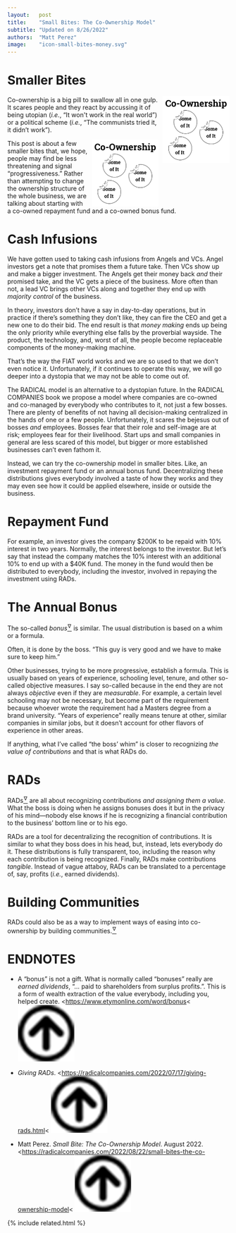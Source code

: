 ```yaml
---
layout:   post
title:    "Small Bites: The Co-Ownership Model"
subtitle: "Updated on 8/26/2022"
authors:  "Matt Perez"
image:    "icon-small-bites-money.svg"
---
```


<div style="display:none;">
 <p>Co-ownership is too big pill to swallow in one gulp, so we need to make smaller pills.</p>
</div>

<h1>Smaller Bites</h1>
 <img
  src="/assets/img/pic-co-ownership-the-big-bite.svg"
  alt="The heading reads Co-Ownership. Below it there is one circle labeled 'All of It' with bite marks in their upper-left. The bite takes out only a small portion of the circle."
  style="margin-left:10px; float:right; width:30%; ">
 <p>Co-ownership is a big pill to swallow all in one gulp. It scares people and they react by accussing it of being utopian (<em>i.e.</em>, &ldquo;It won't work in the real world&rdquo;) or a political scheme (<em>i.e.</em>, &ldquo;The communists tried it, it didn&rsquo;t work&rdquo;).</p>
  <img
   src="/assets/img/pic-co-ownership-the-smaller-bite.svg"
   alt="The heading reads Co-Ownership. Below it there are three circles with bite marks over most of it."
   style="margin-left:10px; float:right; width:30%; ">
 <p>This post is about a few smaller bites that, we hope, people may find be less threatening and signal &ldquo;progressiveness.&rdquo; Rather than attempting to change the ownership structure of the whole business, we are talking about starting with a co-owned repayment fund and a co-owned bonus fund.</p>
 
<h1>Cash Infusions</h1>
 <p>We have gotten used to taking cash infusions from Angels and VCs. Angel investors get a note that promises them a future take. Then VCs show up and make a bigger investment. The Angels get their money back <em>and</em> their promised take, and the VC gets a piece of the business. More often than not, a lead VC brings other VCs along and together they end up with <em>majority control</em> of the business.</p>
 <p>In theory, investors don&rsquo;t have a say in day-to-day operations, but in practice if there&rsquo;s something they don&rsquo;t like, they can fire the CEO and get a new one to do their bid. The end result is that <em>money making</em> ends up being the only priority while everything else falls by the proverbial wayside. The product, the technology, and, worst of all, the people become replaceable components of the money-making machine.</p>
 <p>That&rsquo;s the way the <span class="_paradigm">FIAT</span> world works and we are so used to that we don&rsquo;t even notice it. Unfortunately, if it continues to operate this way, we will go deeper into a dystopia that we may not be able to come out of.</p>
 <p>The <span class="_paradigm">RADICAL</span> model is an alternative to a dystopian future. In the <span class="_paradigm">RADICAL COMPANIES</span> book we propose a model where companies are co-owned and co-managed by everybody who contributes to it, not just a few bosses. There are plenty of benefits of not having all decision-making centralized in the hands of one or a few people.  Unfortunately, it scares the bejesus out of bosses <em>and</em> employees. Bosses fear that their role and self-image are at risk; employees fear for their livelihood. Start ups and small companies in general are less scared of this model, but bigger or more established businesses can&rsquo;t even fathom it.</p>
 <p>Instead, we can try the co-ownership model in smaller bites. Like, an investment repayment fund or an annual bonus fund. Decentralizing these distributions gives everybody involved a taste of how they works and they may even see how it could be applied elsewhere, inside or outside the business.</p>

<h1>Repayment Fund</h1>
 <p>For example, an investor gives the company $200K to be repaid with 10% interest in two years. Normally, the interest belongs to the investor. But let&rsquo;s say that instead the company matches the 10% interest with an additional 10% to end up with a $40K fund. The money in the fund would then be distributed to everybody, including the investor, involved in repaying the investment using <span class="_paradigm">RAD</span>s.</p>

<h1>The Annual Bonus</h1>
 <p>The so-called <em>bonus</em><a href="#en01"><sup id="bm01">&hairsp;&nabla;&hairsp;</sup></a> is similar. The usual distribution is based on a whim or a formula.</p>
 <p>Often, it is done by the boss. &ldquo;This guy is very good and we have to make sure to keep him.&rdquo;</p>
 <p>Other businesses, trying to be more progressive, establish a formula. This is usually based on years of experience, schooling level, tenure, and other so-called objective measures. I say so-called because in the end they are not always <em>objective</em> even if they are <em>measurable</em>. For example, a certain level schooling may not be necessary, but become part of the requirement because whoever wrote the requirement had a Masters degree from a brand university. &ldquo;Years of experience&rdquo; really means tenure at other, similar companies in similar jobs, but it doesn&rsquo;t account for other flavors of experience in other areas.</p>
 <p>If anything, what I&rsquo;ve called &ldquo;the boss&rsquo; whim&rdquo; is closer to recognizing <em>the value of contributions</em> and that is what <span class="_paradigm">RAD</span>s do.</p>

<h1>RADs</h1>
 <p><span class="_paradigm">RAD</span>s<a href="#en01"><sup id="bm02">&hairsp;&nabla;&hairsp;</sup></a> are all about recognizing contributions <em>and assigning them a value</em>. What the boss is doing when he assigns bonuses does it but in the privacy of his mind&mdash;nobody else knows if he is recognizing a financial contribution to the business&rsquo; bottom line or to his ego.</p>
 <p><span class="_paradigm">RAD</span>s are a tool for decentralizing the recognition of contributions. It is similar to what they boss does in his head, but, instead, lets everybody do it. These distributions is fully transparent, too, including the reason why each contribution is being recognized. Finally, <span class="_paradigm">RAD</span>s make contributions <em>tangible</em>. Instead of vague attaboy, <span class="_paradigm">RAD</span>s can be translated to a percentage of, say, profits (<em>i.e.</em>, earned dividends).</p>

<h1>Building Communities</h1>
 <p><span class="_paradigm">RAD</span>s could also be as a way to implement ways of easing into co-ownership by building communities.<a href="#en03"><sup id="bm03">&hairsp;&nabla;&hairsp;</sup></a></p>

<h1 class="_section">ENDNOTES</h1>
 <ul>
  <li id="en01">
   <p class="_list-item">
   <p>A &ldquo;bonus&rdquo; is not a gift. What is normally called &ldquo;bonuses&rdquo; really are <em>earned dividends</em>, &ldquo;&hellip; paid to shareholders from surplus profits.&rdquo;. This is a form of wealth extraction of the value everybody, including you, helped create.
   &lt;<a href="https://www.etymonline.com/word/bonus">https://www.etymonline.com/word/bonus</a>&lt;
    <a class="_uparrow" href="#bm01"><img src="/assets/img/arrow-up-icon.png"></a>
   </p>
  </li>
  <li id="en02">
   <p class="_list-item">
    <em>Giving RADs</em>.
    &lt;<a href="https://radicalcompanies.com/2022/07/17/giving-rads.html" target="blank">https://radicalcompanies.com/2022/07/17/giving-rads.html</a>&lt;
    <a class="_uparrow" href="#bm02"><img src="/assets/img/arrow-up-icon.png"></a>
   </p>
  </li>
  <li id="en03">
   <p class="_list-item">
    Matt Perez.
    <em>Small Bite: The Co-Ownership Model</em>.
    August 2022.
    &lt;<a href="https://radicalcompanies.com/2022/08/22/small-bites-the-co-ownership-model" target="blank">https://radicalcompanies.com/2022/08/22/small-bites-the-co-ownership-model</a>&lt;
    <a class="_uparrow" href="#bm03"><img src="/assets/img/arrow-up-icon.png"></a>
   </p>
  </li>
 </ul>

{% include related.html %}
